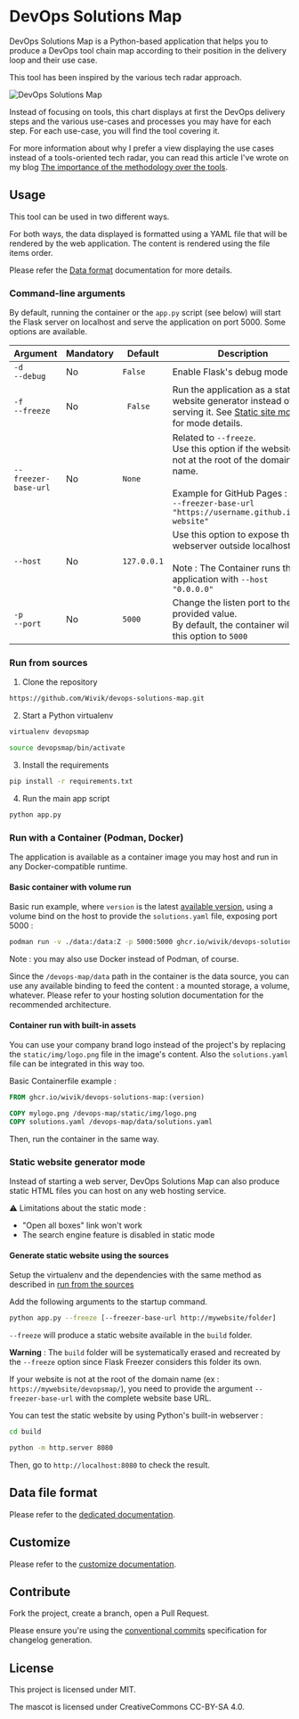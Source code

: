 # DevOps Solutions Map

DevOps Solutions Map is a Python-based application that helps you to produce a DevOps tool chain map according to their position in the delivery loop and their use case.

This tool has been inspired by the various tech radar approach.

![DevOps Solutions Map](screenshot.png)

Instead of focusing on tools, this chart displays at first the DevOps delivery steps and the various use-cases and processes you may have for each step. For each use-case, you will find the tool covering it.

For more information about why I prefer a view displaying the use cases instead of a tools-oriented tech radar, you can read this article I've wrote on my blog [The importance of the methodology over the tools](https://blog.zedas.fr/posts/the-importance-of-the-methodology/).

## Usage

This tool can be used in two different ways.

For both ways, the data displayed is formatted using a YAML file that will be rendered by the web application. The content is rendered using the file items order.

Please refer the [Data format](docs/data-format.md) documentation for more details.

### Command-line arguments

By default, running the container or the `app.py` script (see below) will start the Flask server on localhost and serve the application on port 5000. Some options are available.

| Argument | Mandatory | Default | Description |
| ----------- | ----------- | --------- | ------------- |
| `-d` <br />  `--debug` | No | `False` | Enable Flask's debug mode |
| `-f` <br /> `--freeze` | No | ` False` | Run the application as a static website generator instead of serving it. See [Static site mode](#static-website-generator-mode) for mode details. |
| `--freezer-base-url` | No | `None` | Related to `--freeze`.<br>Use this option if the website is not at the root of the domain name.<br><br>Example for GitHub Pages :<br>`--freezer-base-url "https://username.github.io/my-website"` |
| `--host` | No | `127.0.0.1` | Use this option to expose the webserver outside localhost.<br><br>Note : The Container runs the application with `--host "0.0.0.0"` |
| `-p`<br>`--port` | No | `5000` | Change the listen port to the provided value.<br>By default, the container will set this option to `5000` |

### Run from sources

1. Clone the repository

```bash
https://github.com/Wivik/devops-solutions-map.git
```

2. Start a Python virtualenv

```bash
virtualenv devopsmap

source devopsmap/bin/activate
```

3. Install the requirements

```bash
pip install -r requirements.txt
```

4. Run the main app script

```bash
python app.py
```


### Run with a Container (Podman, Docker)

The application is available as a container image you may host and run in any Docker-compatible runtime.

#### Basic container with volume run

Basic run example, where `version` is the latest [available version](https://github.com/users/Wivik/packages/container/package/devops-solutions-map), using a volume bind on the host to provide the `solutions.yaml` file, exposing port 5000 :

```bash
podman run -v ./data:/data:Z -p 5000:5000 ghcr.io/wivik/devops-solutions-map:(version)

```

Note : you may also use Docker instead of Podman, of course.

Since the `/devops-map/data` path in the container is the data source, you can use any available binding to feed the content : a mounted storage, a volume, whatever. Please refer to your hosting solution documentation for the recommended architecture.

#### Container run with built-in assets

You can use your company brand logo instead of the project's by replacing the `static/img/logo.png` file in the image's content. Also the `solutions.yaml` file can be integrated in this way too.

Basic Containerfile example :

```Dockerfile
FROM ghcr.io/wivik/devops-solutions-map:(version)

COPY mylogo.png /devops-map/static/img/logo.png
COPY solutions.yaml /devops-map/data/solutions.yaml

```

Then, run the container in the same way.

### Static website generator mode

Instead of starting a web server, DevOps Solutions Map can also produce static HTML files you can host on any web hosting service.

⚠️ Limitations about the static mode :

- "Open all boxes" link won't work
- The search engine feature is disabled in static mode

#### Generate static website using the sources

Setup the virtualenv and the dependencies with the same method as described in [run from the sources](#run-from-sources)

Add the following arguments to the startup command.

```bash
python app.py --freeze [--freezer-base-url http://mywebsite/folder]
```

`--freeze` will produce a static website available in the `build` folder.

**Warning** : The `build` folder will be systematically erased and recreated by the `--freeze` option since Flask Freezer considers this folder its own.

If your website is not at the root of the domain name (ex : `https://mywebsite/devopsmap/`), you need to provide the argument `--freezer-base-url` with the complete website base URL.

You can test the static website by using Python's built-in webserver : 

```bash
cd build

python -m http.server 8080
```

Then, go to `http://localhost:8080` to check the result.

## Data file format

Please refer to the [dedicated documentation](docs/data-format.md).

## Customize

Please refer to the [customize documentation](docs/customize.md).

## Contribute

Fork the project, create a branch, open a Pull Request.

Please ensure you're using the [conventional commits](https://www.conventionalcommits.org/en/v1.0.0/) specification for changelog generation.

## License

This project is licensed under MIT.

The mascot is licensed under CreativeCommons CC-BY-SA 4.0.
